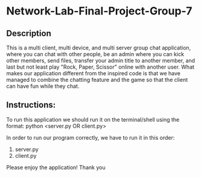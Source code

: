 # Network-Lab-Final-Project-Group-7

## Description
This is a multi client, multi device, and multi server group chat application, where you can chat with other people, be an admin where you can kick other members, send files, transfer your admin title to another member, and last but not least play "Rock, Paper, Scissor" online with another user. What makes our application different from the inspired code is that we have managed to combine the chatting feature and the game so that the client can have fun while they chat.

## Instructions:
To run this application we should run it on the terminal/shell using the format: python <server.py OR client.py> <IP address> <port number>
 
In order to run our program correctly, we have to run it in this order:
1. server.py
2. client.py

Please enjoy the application!
Thank you
